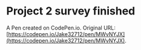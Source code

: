 # Project 2 survey finished

A Pen created on CodePen.io. Original URL: [https://codepen.io/Jake32712/pen/MWvNYJX](https://codepen.io/Jake32712/pen/MWvNYJX).



